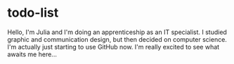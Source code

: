 # todo-list

Hello, 
I'm Julia and I'm doing an apprenticeship as an IT specialist.
I studied graphic and communication design, but then decided on computer science.
I'm actually just starting to use GitHub now.
I'm really excited to see what awaits me here...
